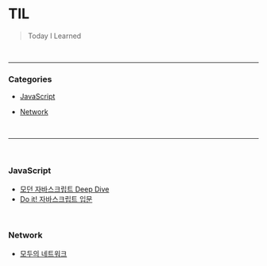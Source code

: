 # TIL

> Today I Learned

<br>

---

### Categories

+ [JavaScript](#javascript)

* [Network](#network)

<br>

---

<br>

### JavaScript

- [모던 자바스크립트 Deep Dive](javascript/모던-자바스크립트-deep-dive/index.md)
- [Do it! 자바스크립트 입문](javascript/do-it!-자바스크립트-입문.md)

<br>

### Network

- [모두의 네트워크](network/모두의-네트워크.md)

<br>